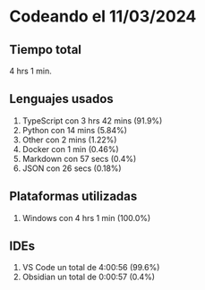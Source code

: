 # Codeando el 11/03/2024

## Tiempo total
4 hrs 1 min.

## Lenguajes usados
1. TypeScript con 3 hrs 42 mins (91.9%)
1. Python con 14 mins (5.84%)
1. Other con 2 mins (1.22%)
1. Docker con 1 min (0.46%)
1. Markdown con 57 secs (0.4%)
1. JSON con 26 secs (0.18%)

## Plataformas utilizadas
1. Windows con 4 hrs 1 min (100.0%)

## IDEs
1. VS Code un total de 4:00:56 (99.6%)
1. Obsidian un total de 0:00:57 (0.4%)
